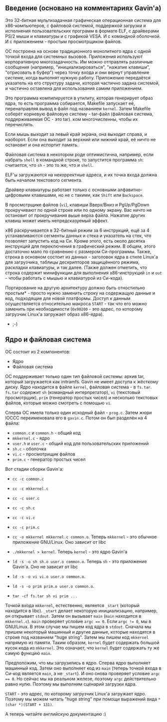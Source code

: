Введение (основано на комментариях Gavin'а)
-------------------------------------------
Это 32-битная мультизадачная графическая операционная система для x86-компьютеров,
с файловой системой, поддержкой загрузки и исполнения пользовательских программ
в формате ELF, с драйверами PS/2 мыши и клавиатуры и с графикой VESA. И с командной
оболочкой. И с приложением - простым просмотрщиком файлов.

ОС построена на основе традиционного монолитного ядра с одной точкой входа для
системных вызовов. Приложения используют корпоративную многозадачность. Им можно
отправлять различные сообщения (например, "инициализироваться", "нажатие клавиши",
"отрисовать в буфер") через точку входа и они вернут управление системе, когда
выполнят нужную работу. Приложению передаётся указатель на его структуру задачи,
которая частично задана системой, и частично оставлена для использования самим
приложением.

Это программа компилируется в утилиту, которая генерирует образ ядра, то есть программа собирается,
Makefile запускает её, перенаправляя вывод в файл под названием `kernel`.
Затем Makefile соберёт корневую файловую систему - tar-файл (файловая система, поддерживаемая ОС - это tar).
ком многочисленны, чтобы их перечислять.

Если мышь выходит за левый край экрана, она выходит справа, и наоборот.
Если она выходит за верхний или нижний край, её ничто не остановит и она испортит память.

Файловая система в некотором роде оптимистична, например, если набрать `shell` в
командной строке, то запустится программа `sh`: считается, что `sh` - это то же,
что и `shell`.

ELF'ы загружаются на некорректные адреса, и их точка входа должна быть началом текстового
сегмента.

Драйвер клавиатуры работает только с основными алфавитно-цифровыми клавишами,
но не с такими, как `Shift` или `Backspace`.

В просмотрщике файлов (`vi`), клавиши Вверх/Вниз и PgUp/PgDown прокручивают по одной
строке или по одному экрану. Вас ничто не остановит от прокручивания выше верха файла. Нажатие других клавиш
может иметь непредсказуемый эффект.

x86 раскручивается в 32-битный режим за 6 инструкций, ещё за 4 устанавливаются сегменты
данных и стека и указатель на стек, что позволяет запустить код на Си. Кроме этого,
есть около десятка инструкций для переключения в графический режим. В общем, этого
достаточно мало по сравнению с размером Си-программы. Также, строка в основном
состоит из данных - заголовок ядра в стиле Linux'а для загрузчика, таблицы дескрипторов
защищённого режима, раскладки клавиатуры, и так далее.
(Также должен отметить, что строка содержит минифункции для выполнения x86-инструкций
`in` и `out` - чтобы работать с мышью и клавиатурой из Си-кода).

Портирование на другую архитектуру должно быть отностильно простым* - просто нужно
заменить строку на содержащую данные и код, подходящие для новой платформы.
Доступ к данным осуществляется относительно макроса `START` - так что его можно заменить
при необходимости (`0x90200` - это адрес, по которому загрузчик Linux'а загружает
образ x86-ядра).

* ;-)


Ядро и файловая система
-----------------------
ОС состоит из 2 компонентов:

* Ядро
* Файловая система

ОС поддерживает только один тип файловой системы: архив tar, который загружается как initramfs. Gavin не имеет доступа к жёсткому диску.
Ядро находится в файле `kernel`, файловая система - в `fs.tar`. `fs.tar` содержит `sh` (командный интерпретатор), `vi` (текстовый просмотрщик), `prim` (генератор простых чисел) и несколько текстовых файлов, которые можно смотреть с помощью `vi`.

Сперва ОС имела только один исходный файл - `prog.c`. Затем жюри IOCCC переименовала его в `gavin.c`. Потом он был разделён на 4 файла:

* `common.c` и `common.h` - общий код
* `mkkernel.c` - ядро
* `user.h` и `user.c` - общий код для пользовательских приложений
* `sh.c` - оболочка
* `vi.c` - просмотрищик файлов
* `prim.c` - генератор простых чисел

Вот стадии сборки Gavin'а:

* `cc -c common.c`
* `cc -c mkkernel.c`
* `cc -c user.c`
* `cc -c sh.c`
* `cc -c vi.c`
* `cc -c prim.c`

* `cc -o mkkernel mkkernel.c common.o`. Теперь `mkkernel` - это обычное приложение GNU/Linux. Оно зависит от libc
* `./mkkernel > kernel`. Теперь `kernel` - это ядро Gavin'а
* `ld -s -o sh sh.o user.o common.o`. Теперь `sh` - это приложение Gavin'а. Оно не зависит от libc
* `ld -s -o vi vi.o user.o common.o`.
* `ld -s -o prim prim.o user.o common.o`.
* `tar -cf fs.tar sh vi prim ...`

Точкой входа `mkkernel`, естественно, является `_start` (который находится в libc). `_start` делает некоторую инициализацию, например, он открывает `stdout`. Затем он вызывает `main` (`main` находится в `mkkernel.c`).
`main` проверяет условие `argc == 0`. Если `argc != 0`, мы в GNU/Linux. В этом случае мы пишем код ядра в `stdout`. Сначала мы пришем некоторый машинный и другие данные, которые находятся в строке под названием "huge string". Затем мы пишем код `mkkernel` напрямую из памяти. Таким образом, `kernel` будет содержать большой кусок кода из `mkkernel`. Это означает, что `kernel` будет содержать ту же самую функцию `main`.

Предположим, что мы загрузились в ядро. Сперва ядро выполняет машинный код. Затем оно выполняет код из `main` (теперь точкой входа в Си-код является `main`, а не `_start`). И оно снова проверяет условие `argc == 0`. Но сейчас мы на реальном железе, поэтому `argc` действительно равно нулю. Поэтому мы выполним сценарий загрузки ядра.

`START` - это адрес, по которому загрузчик Linux'а загружает ядро. Поэтому мы можем читать "huge string" при помощи выражений вида `*(char *)(START + 131)`.


А теперь читайте английскую документацию :)
